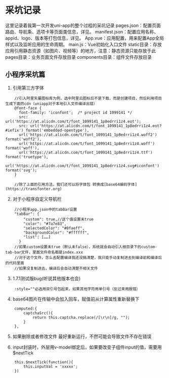 # 采坑记录
这里记录着我第一次开发uni-app的整个过程的采坑记录
pages.json：配置页面路由、导航条、选项卡等页面类信息，详见。
manifest.json：配置应用名称、appid、logo、版本等打包信息，详见。
App.vue：应用配置，用来配置App全局样式以及监听应用的生命周期。
main.js：Vue初始化入口文件
static目录：存放应用引用静态资源（如图片、视频等）的地方，注意：静态资源只能存放于此
pages目录：业务页面文件存放目录
components目录：组件文件存放目录
## 小程序采坑篇
1. 引用第三方字体
```
	//引入阿里矢量图标库为例，选中阿里云图标后不是下载，而是创建项目，然后利用项目生成下面的cdn（uniapp对于本地引入文件编译出错）
	@font-face {
	  font-family: 'iconfont';  /* project id 1099141 */
	  src: url('https://at.alicdn.com/t/font_1099141_1p8edrri1z4.eot');
	  src: url('https://at.alicdn.com/t/font_1099141_1p8edrri1z4.eot?#iefix') format('embedded-opentype'),
	  url('https://at.alicdn.com/t/font_1099141_1p8edrri1z4.woff2') format('woff2'),
	  url('https://at.alicdn.com/t/font_1099141_1p8edrri1z4.woff') format('woff'),
	  url('https://at.alicdn.com/t/font_1099141_1p8edrri1z4.ttf') format('truetype'),
	  url('https://at.alicdn.com/t/font_1099141_1p8edrri1z4.svg#iconfont') format('svg');
	}
	
	//除了上面的引用方法，我们还可以将字体包 转换成[base64编码字体](https://transfonter.org)
```

2. 对于小程序自定义导航栏
```
	//小程序app.json中的tabBar设置
	"tabBar": {
		"custom": true,//这个值设置未true
		"color": "#7a7e83",
		"selectedColor": "#0faeff",
		"backgroundColor": "#ffffff",
		"list": [……]
	  }
	//如果custom设置未true（默认未false），系统就会自动引入根目录下的custom-tab-bar文件，里面文件命名都是index.xxx
	//对于这个文件，怎么去配置编译我还没搞清楚，我只能手动复制进去到编译前和编译后的代码里面
	//如果没复制进去，编译后会自动清楚不相关文件
```

3. 1.7.1测试版bug(听说其他版本也会)
```
	:style=""必选用双引号包起来，如果其他字符用单引号（反过来用报错）
```


4. base64图片在传输中会加入回车，赋值前从计算属性重新替换下
```
	computed:{
		captchaSrc(){
			return this.captcha.replace(/[\r\n]/g, "");
		}
	},
```
5. 如果删除或者修改文件  最好重新运行，不然可能会导致文件不存在错误

6. input封装时，外层用v-model绑定后，如果要改变子组件input的值，需要用$nextTick
```
	this.$nextTick(function(){
		this.inputVal = 'xxxxx';
	})
```
